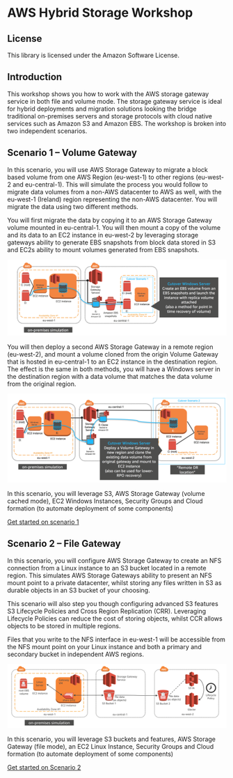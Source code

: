 # AWS Hybrid Storage Workshop

## License

This library is licensed under the Amazon Software License.

## Introduction

This workshop shows you how to work with the AWS storage gateway service in both file and volume mode. The storage gateway service is ideal for hybrid deployments and migration solutions looking the bridge traditional on-premises servers and storage protocols with cloud native services such as Amazon S3 and Amazon EBS. The workshop is broken into two independent scenarios.

## Scenario 1 – Volume Gateway

In this scenario, you will use AWS Storage Gateway to migrate a block based volume from one AWS Region (eu-west-1) to other regions (eu-west-2 and eu-central-1). This will simulate the process you would follow to migrate data volumes from a non-AWS datacenter to AWS as well, with the eu-west-1 (Ireland) region representing the non-AWS datacenter. You will migrate the data using two different methods.

You will first migrate the data by copying it to an AWS Storage Gateway volume mounted in eu-central-1.  You will then mount a copy of the volume and its data to an EC2 instance in eu-west-2 by leveraging storage gateways ability to generate EBS snapshots from block data stored in S3 and EC2s ability to mount volumes generated from EBS snapshots.

![Volume Gateway Cutover Method 1 Architecture](images/scenario-1-cutover-1.png)

You will then deploy a second AWS Storage Gateway in a remote region (eu-west-2), and mount a volume cloned from the origin Volume Gateway that is hosted in eu-central-1 to an EC2 instance in the destination region. The effect is the same in both methods, you will have a Windows server in the destination region with a data volume that matches the data volume from the original region.

![Volume Gateway Cutover Method 2 Architecture](images/scenario-1-cutover-2.png)

In this scenario, you will leverage S3, AWS Storage Gateway (volume cached mode), EC2 Windows Instances, Security Groups and Cloud formation (to automate deployment of some components)

[Get started on scenario 1](scenario-1/README.md)


## Scenario 2 – File Gateway

In this scenario, you will configure AWS Storage Gateway to create an NFS connection from a Linux instance to an S3 bucket located in a remote region. This simulates AWS Storage Gateways ability to present an NFS mount point to a private datacenter, whilst storing any files written in S3 as durable objects in an S3 bucket of your choosing.

This scenario will also step you though configuring advanced S3 features S3 Lifecycle Policies and Cross Region Replication (CRR). Leveraging Lifecycle Policies can reduce the cost of storing objects, whilst CCR allows objects to be stored in multiple regions. 

Files that you write to the NFS interface in eu-west-1 will be accessible from the NFS mount point on your Linux instance and both a primary and secondary bucket in independent AWS regions.

![File Gateway Scenario Architecture](images/scenario-2-overview.png)

In this scenario, you will leverage S3 buckets and features, AWS Storage Gateway (file mode), an EC2 Linux Instance, Security Groups and Cloud formation (to automate deployment of some components)

[Get started on Scenario 2](scenario-2/README.md)



